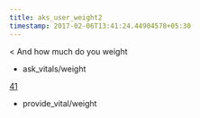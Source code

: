 ```yaml
---
title: aks_user_weight2
timestamp: 2017-02-06T13:41:24.44904578+05:30
---
```


< And how much do you weight
* ask_vitals/weight

[41](weight)
* provide_vital/weight

